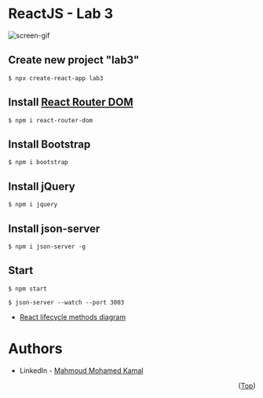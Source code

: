# ReactJS - Lab 3

![screen-gif](./Lab3.gif)

## Create new project "lab3"
```
$ npx create-react-app lab3
```

## Install [React Router DOM](https://www.npmjs.com/package/react-router-dom)
```
$ npm i react-router-dom
```

## Install Bootstrap
```
$ npm i bootstrap
```

## Install jQuery
```
$ npm i jquery
```

## Install json-server
```
$ npm i json-server -g
```

## Start 
```
$ npm start
```
```
$ json-server --watch --port 3003
```

- [React lifecycle methods diagram](https://projects.wojtekmaj.pl/react-lifecycle-methods-diagram/)

# Authors
* LinkedIn - [Mahmoud Mohamed Kamal](https://www.linkedin.com/in/mahmoudfierro98)

<p align="right">(<a href="#top">Top</a>)</p>
